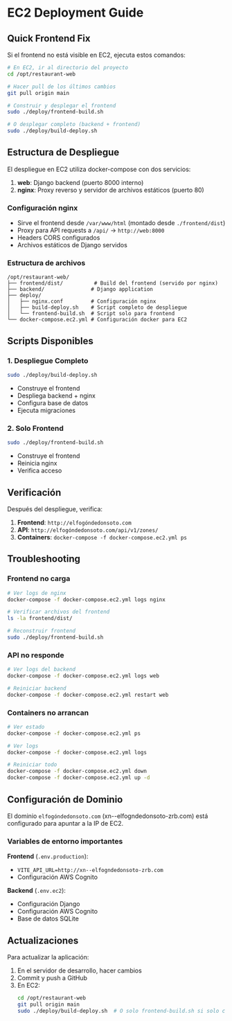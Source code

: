# EC2 Deployment Guide

## Quick Frontend Fix

Si el frontend no está visible en EC2, ejecuta estos comandos:

```bash
# En EC2, ir al directorio del proyecto
cd /opt/restaurant-web

# Hacer pull de los últimos cambios
git pull origin main

# Construir y desplegar el frontend
sudo ./deploy/frontend-build.sh

# O desplegar completo (backend + frontend)
sudo ./deploy/build-deploy.sh
```

## Estructura de Despliegue

El despliegue en EC2 utiliza docker-compose con dos servicios:

1. **web**: Django backend (puerto 8000 interno)
2. **nginx**: Proxy reverso y servidor de archivos estáticos (puerto 80)

### Configuración nginx

- Sirve el frontend desde `/var/www/html` (montado desde `./frontend/dist`)
- Proxy para API requests a `/api/` → `http://web:8000`
- Headers CORS configurados
- Archivos estáticos de Django servidos

### Estructura de archivos

```
/opt/restaurant-web/
├── frontend/dist/          # Build del frontend (servido por nginx)
├── backend/               # Django application
├── deploy/
│   ├── nginx.conf         # Configuración nginx
│   ├── build-deploy.sh    # Script completo de despliegue
│   └── frontend-build.sh  # Script solo para frontend
└── docker-compose.ec2.yml # Configuración docker para EC2
```

## Scripts Disponibles

### 1. Despliegue Completo
```bash
sudo ./deploy/build-deploy.sh
```
- Construye el frontend
- Despliega backend + nginx
- Configura base de datos
- Ejecuta migraciones

### 2. Solo Frontend
```bash
sudo ./deploy/frontend-build.sh
```
- Construye el frontend
- Reinicia nginx
- Verifica acceso

## Verificación

Después del despliegue, verifica:

1. **Frontend**: `http://elfogóndedonsoto.com`
2. **API**: `http://elfogóndedonsoto.com/api/v1/zones/`
3. **Containers**: `docker-compose -f docker-compose.ec2.yml ps`

## Troubleshooting

### Frontend no carga
```bash
# Ver logs de nginx
docker-compose -f docker-compose.ec2.yml logs nginx

# Verificar archivos del frontend
ls -la frontend/dist/

# Reconstruir frontend
sudo ./deploy/frontend-build.sh
```

### API no responde
```bash
# Ver logs del backend
docker-compose -f docker-compose.ec2.yml logs web

# Reiniciar backend
docker-compose -f docker-compose.ec2.yml restart web
```

### Containers no arrancan
```bash
# Ver estado
docker-compose -f docker-compose.ec2.yml ps

# Ver logs
docker-compose -f docker-compose.ec2.yml logs

# Reiniciar todo
docker-compose -f docker-compose.ec2.yml down
docker-compose -f docker-compose.ec2.yml up -d
```

## Configuración de Dominio

El dominio `elfogóndedonsoto.com` (xn--elfogndedonsoto-zrb.com) está configurado para apuntar a la IP de EC2.

### Variables de entorno importantes

**Frontend** (`.env.production`):
- `VITE_API_URL=http://xn--elfogndedonsoto-zrb.com`
- Configuración AWS Cognito

**Backend** (`.env.ec2`):
- Configuración Django
- Configuración AWS Cognito
- Base de datos SQLite

## Actualizaciones

Para actualizar la aplicación:

1. En el servidor de desarrollo, hacer cambios
2. Commit y push a GitHub
3. En EC2:
   ```bash
   cd /opt/restaurant-web
   git pull origin main
   sudo ./deploy/build-deploy.sh  # O solo frontend-build.sh si solo cambió frontend
   ```